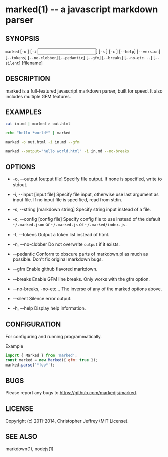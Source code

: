 # marked(1) -- a javascript markdown parser

## SYNOPSIS

`marked` [`-o` <output file>] [`-i` <input file>] [`-s` <markdown string>] [`-c` <config file>] [`--help`] [`--version`] [`--tokens`] [`--no-clobber`] [`--pedantic`] [`--gfm`] [`--breaks`] [`--no-etc...`] [`--silent`] [filename]

## DESCRIPTION

marked is a full-featured javascript markdown parser, built for speed.
It also includes multiple GFM features.

## EXAMPLES

```sh
cat in.md | marked > out.html
```

```sh
echo "hello *world*" | marked
```

```sh
marked -o out.html -i in.md --gfm
```

```sh
marked --output="hello world.html" -i in.md --no-breaks
```

## OPTIONS

* -o, --output [output file]
  Specify file output. If none is specified, write to stdout.

* -i, --input [input file]
  Specify file input, otherwise use last argument as input file.
  If no input file is specified, read from stdin.

* -s, --string [markdown string]
  Specify string input instead of a file.

* -c, --config [config file]
  Specify config file to use instead of the default `~/.marked.json` or `~/.marked.js` or `~/.marked/index.js`.

* -t, --tokens
  Output a token list instead of html.

* -n, --no-clobber
  Do not overwrite `output` if it exists.

* --pedantic
  Conform to obscure parts of markdown.pl as much as possible.
  Don't fix original markdown bugs.

* --gfm
  Enable github flavored markdown.

* --breaks
  Enable GFM line breaks. Only works with the gfm option.

* --no-breaks, -no-etc...
  The inverse of any of the marked options above.

* --silent
  Silence error output.

* -h, --help
  Display help information.

## CONFIGURATION

For configuring and running programmatically.

Example

```js
import { Marked } from 'marked';
const marked = new Marked({ gfm: true });
marked.parse('*foo*');
```

## BUGS

Please report any bugs to <https://github.com/markedjs/marked>.

## LICENSE

Copyright (c) 2011-2014, Christopher Jeffrey (MIT License).

## SEE ALSO

markdown(1), nodejs(1)
